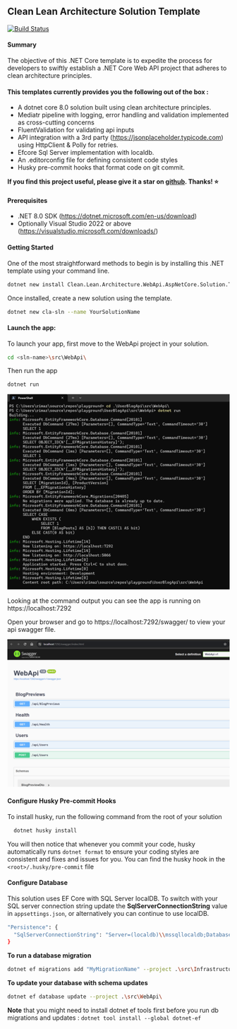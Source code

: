 ## Clean Lean Architecture Solution Template

[![Build Status](https://dev.azure.com/rimazmohommed523/Clean.Lean.Architecture.WebApi.AspNetCore.Solution.Template/_apis/build/status%2FClean.Lean.Architecture.WebApi.Template?branchName=master)](https://dev.azure.com/rimazmohommed523/Clean.Lean.Architecture.WebApi.AspNetCore.Solution.Template/_build/latest?definitionId=22&branchName=master)

#### Summary
The objective of this .NET Core template is to expedite the process for developers to swiftly establish a .NET Core Web API project that adheres to clean architecture principles.

#### This templates currently provides you the following out of the box :
- A dotnet core 8.0 solution built using clean architecture principles.
- Mediatr pipeline with logging, error handling and validation implemented as cross-cutting concerns
- FluentValidation for validating api inputs
- API integration with a 3rd party (https://jsonplaceholder.typicode.com) using HttpClient & Polly for retries.
- Efcore Sql Server implementation with localdb.
- An .editorconfig file for defining consistent code styles
- Husky pre-commit hooks that format code on git commit.


**If you find this project useful, please give it a star on [github](https://github.com/rimaz523/Clean.Lean.Architecture.WebApi.AspNetCore.Solution.Template). Thanks! ⭐**

#### Prerequisites
- .NET 8.0 SDK (https://dotnet.microsoft.com/en-us/download)
- Optionally Visual Studio 2022 or above (https://visualstudio.microsoft.com/downloads/)

#### Getting Started
One of the most straightforward methods to begin is by installing this .NET template using your command line.
```bash
dotnet new install Clean.Lean.Architecture.WebApi.AspNetCore.Solution.Template
```

Once installed, create a new solution using the template.
```bash
dotnet new cla-sln --name YourSolutionName
```

#### Launch the app:
To launch your app, first move to the WebApi project in your solution.
```bash
cd <sln-name>\src\WebApi\
```
Then run the app
```bash
dotnet run
```
![commands to run the app](https://raw.githubusercontent.com/rimaz523/Clean.Lean.Architecture.WebApi.AspNetCore.Solution.Template/master/meta/dotnet_run.png)

Looking at the command output you can see the app is running on https://localhost:7292

Open your browser and go to https://localhost:7292/swagger/ to view your api swagger file.

![swagger](https://raw.githubusercontent.com/rimaz523/Clean.Lean.Architecture.WebApi.AspNetCore.Solution.Template/master/meta/swagger_image.png)

#### Configure Husky Pre-commit Hooks
To install husky, run the following command from the root of your solution
```bash
  dotnet husky install
```
You will then notice that whenever you commit your code, husky automatically runs `dotnet format` to ensure your coding styles are consistent and fixes and issues for you. You can find the husky hook in the `<root>/.husky/pre-commit` file


#### Configure Database
This solution uses EF Core with SQL Server localDB.
To switch with your SQL server connection string update the **SqlServerConnectionString** value in `appsettings.json`, or alternatively you can continue to use localDB.

```bash
"Persistence": {
  "SqlServerConnectionString": "Server=(localdb)\\mssqllocaldb;Database=clean-app-db;Trusted_Connection=True;MultipleActiveResultSets=true"
}
```

**To run a database migration**
```bash
dotnet ef migrations add "MyMigrationName" --project .\src\Infrastructure\ --startup-project .\src\WebApi\
```
**To update your database with schema updates**
```bash
dotnet ef database update --project .\src\WebApi\
```

**Note** that you might need to install dotnet ef tools first before you run db migrations and updates : `dotnet tool install --global dotnet-ef`
